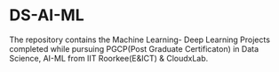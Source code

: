 # DS-AI-ML
The repository contains the Machine Learning- Deep Learning Projects completed while pursuing PGCP(Post Graduate Certificaton) in Data Science, AI-ML from IIT Roorkee(E&ICT) & CloudxLab. 

